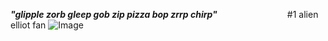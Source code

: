  ***"glipple zorb gleep gob zip pizza bop zrrp chirp"***        #1 alien elliot fan
![Image](https://github.com/user-attachments/assets/3af50e02-ef6d-41d7-ab6c-10934dcfafb6)


